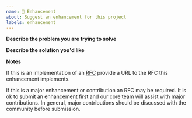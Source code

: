 ```yaml
---
name: 🚀 Enhancement
about: Suggest an enhancement for this project
labels: enhancement
---
```


<!-- Thanks for filing an 🙋 enhancement request 😄! -->

**Describe the problem you are trying to solve**
<!-- A clear and concise description of the problem this enhancement request is trying to solve. -->

**Describe the solution you'd like**
<!-- A clear and concise description of what you want to happen. -->

**Notes**
<!-- Any additional context or information you feel may be relevant to the issue. -->

If this is an implementation of an [RFC](https://github.com/tremor-rs/tremor-rfcs) provide a URL
to the RFC this enhancement implements.

If this is a major enhancement or contribution an RFC may be required. It is ok to submit an enhancement
first and our core team will assist with major contributions. In general, major contributions should be
discussed with the community before submission.
